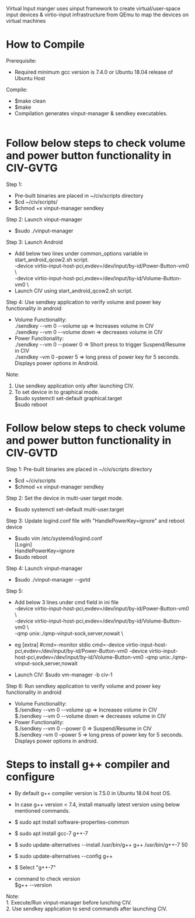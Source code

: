 Virtual Input manger uses uinput framework to create virtual/user-space input devices & virtio-input infrastructure from QEmu to map the devices on virtual machines

# How to Compile

Prerequisite:<br>
  *  Required minimum gcc version is 7.4.0 or Ubuntu 18.04 release of Ubuntu Host<br>

Compile:  <br>
  *  $make clean<br>
  *  $make<br>
  *  Compilation generates vinput-manager & sendkey executables.<br><br>

# Follow below steps to check volume and power button functionality in CIV-GVTG

Step 1:
  *  Pre-built binaries are placed in ~/civ/scripts directory  <br>
  *  $cd ~/civ/scripts/  <br>
  *  $chmod +x vinput-manager sendkey  <br>

Step 2: Launch vinput-manager
  *  $sudo ./vinput-manager

Step 3: Launch Android
  * Add below two lines under common_options variable in start_android_qcow2.sh script.<br>
           -device virtio-input-host-pci,evdev=/dev/input/by-id/Power-Button-vm0 \ <br>
           -device virtio-input-host-pci,evdev=/dev/input/by-id/Volume-Button-vm0 \ <br>
  * Launch CIV using start_android_qcow2.sh script.

Step 4:
    Use sendkey application to verify volume and power key functionality in android<br>
  *  Volume Functionality:<br>
        ./sendkey --vm 0 --volume up => Increases volume in CIV<br>
        ./sendkey --vm 0 --volume down  => decreases volume in CIV<br>
  *  Power Functionality:<br>
        ./sendkey --vm 0 --power 0  => Short press to trigger Suspend/Resume in CIV<br>
        ./sendkey –vm 0 –power 5  => long press of power key for 5 seconds. Displays power options in Android.<br>

Note:<br>
  1. Use sendkey application only after launching CIV.<br>
  2. To set device in to graphical mode.<br>
        $sudo systemctl set-default graphical.target <br>
        $sudo reboot <br>

# Follow below steps to check volume and power button functionality in CIV-GVTD

Step 1: Pre-built binaries are placed in ~/civ/scripts directory  <br>
  *  $cd ~/civ/scripts <br>
  *  $chmod +x vinput-manager sendkey <br>

Step 2: Set the device in multi-user target mode. <br> 
  *  $sudo systemctl set-default multi-user.target <br>

Step 3: Update logind.conf file with "HandlePowerKey=ignore" and reboot device <br>
  *  $sudo vim /etc/systemd/logind.conf <br>
        [Login] <br>
        HandlePowerKey=ignore <br>
  *  $sudo reboot

Step 4: Launch vinput-manager <br>
  *  $sudo ./vinput-manager --gvtd <br>

Step 5:<br>
  *  Add below 3 lines under cmd field in ini file <br>
           -device virtio-input-host-pci,evdev=/dev/input/by-id/Power-Button-vm0 \    <br>
           -device virtio-input-host-pci,evdev=/dev/input/by-id/Volume-Button-vm0 \   <br>
           -qmp unix:./qmp-vinput-sock,server,nowait \ <br>

  *  eg [extra]
	   #cmd=-monitor stdio
	   cmd=-device virtio-input-host-pci,evdev=/dev/input/by-id/Power-Button-vm0 -device virtio-input-host-pci,evdev=/dev/input/by-id/Volume-Button-vm0 -qmp unix:./qmp-vinput-sock,server,nowait

  *  Launch CIV: $sudo vm-manager -b civ-1 <br>

Step 6: Run sendkey application to verify volume and power key functionality in android <br>
  *  Volume Functionality:<br>
            $./sendkey --vm 0 --volume up => Increases volume in CIV<br>
            $./sendkey --vm 0 --volume down  => decreases volume in CIV<br>
  *  Power Functionality:<br>
            $./sendkey --vm 0 --power 0  => Suspend/Resume in CIV<br>
            $./sendkey –vm 0 –power 5    => long press of power key for 5 seconds. Displays power options in android. <br>


# Steps to install g++ compiler and configure

  *  By default g++ compiler version is 7.5.0 in Ubuntu 18.04 host OS. <br>
  *  In case g++ version < 7.4, install manually latest version using below mentioned commands. <br>

  *  $ sudo apt install software-properties-common <br>
  *  $ sudo apt install gcc-7 g++-7 <br>
  *  $ sudo update-alternatives --install /usr/bin/g++ g++ /usr/bin/g++-7 50 <br>
  *  $ sudo update-alternatives --config g++ <br>
  *  $ Select "g++-7" <br>

  * command to check version <br>
    $g++ --version <br>

Note:<br>
    1. Execute/Run vinput-manager before lunching CIV. <br>
    2. Use sendkey application to send commands after launching CIV. <br>
